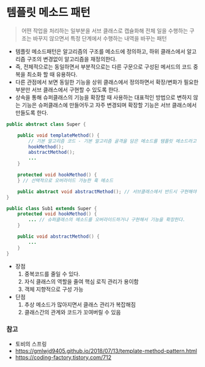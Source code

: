 # 템플릿 메소드 패턴
> 어떤 작업을 처리하는 일부분을 서브 클래스로 캡슐화해 전체 일을 수행하는 구조는 바꾸지 않으면서 특정 단계에서 수행하는 내역을 바꾸는 패턴

- 템플릿 메소드패턴은 알고리즘의 구조를 메소드에 정의하고, 하위 클래스에서 알고리즘 구조의 변경없이 알고리즘을 재정의한다.
- 즉, 전체적으로는 동일하면서 부분적으로는 다른 구문으로 구성된 메서드의 코드 중복을 최소화 할 때 유용하다.
- 다른 관점에서 보면 동일한 기능을 상위 클래스에서 정의하면서 확장/변화가 필요한 부분만 서브 클래스에서 구현할 수 있도록 한다.
- 상속을 통해 슈퍼클래스의 기능을 확장할 때 사용하는 대표적인 방법으로 변하지 않는 기능은 슈퍼클래스에 만들어두고 자주 변경되며 확장할 기능은 서브 클래스에서 만들도록 한다.

```java
public abstract class Super {

    public void templateMethod() {
        // 기본 알고리즘 코드 - 기본 알고리즘 골격을 담은 메소드를 템플릿 메소드라고 부름. 템플릿 메소드는 서브클래스에서 오버라이드하거나 구현할 메소드를 사용
        hookMethod();
        abstractMethod();
        ...
    }

    protected void hookMethod() {
    } // 선택적으로 오버라이드 가능한 훅 메소드

    public abstract void abstractMethod(); // 서브클래스에서 반드시 구현해야 하는 추상 메소드
}

public class Sub1 extends Super {
    protected void hookMethod() {
        ... // 슈퍼클래스의 메소드를 오버라이드하거나 구현해서 기능을 확장한다.
    }

    public void abstractMethod() {
        ...
    }
}
```

- 장점
  1. 중복코드를 줄일 수 있다.
  2. 자식 클래스의 역할을 줄여 핵심 로직 관리가 용이함
  3. 객체 지향적으로 구성 가능
- 단점
  1. 추상 메소드가 많아지면서 클래스 관리가 복잡해짐
  2. 클래스간의 관계와 코드가 꼬여버릴 수 있음

### 참고
- 토비의 스프링
- https://gmlwjd9405.github.io/2018/07/13/template-method-pattern.html
- https://coding-factory.tistory.com/712
